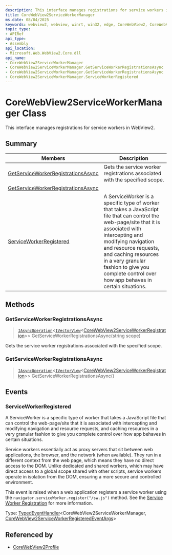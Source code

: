 ```yaml
---
description: This interface manages registrations for service workers in WebView2.
title: CoreWebView2ServiceWorkerManager
ms.date: 08/04/2025
keywords: webview2, webview, winrt, win32, edge, CoreWebView2, CoreWebView2Controller, browser control, edge html, CoreWebView2ServiceWorkerManager
topic_type:
- APIRef
api_type:
- Assembly
api_location:
- Microsoft.Web.WebView2.Core.dll
api_name:
- CoreWebView2ServiceWorkerManager
- CoreWebView2ServiceWorkerManager.GetServiceWorkerRegistrationsAsync
- CoreWebView2ServiceWorkerManager.GetServiceWorkerRegistrationsAsync
- CoreWebView2ServiceWorkerManager.ServiceWorkerRegistered
---
```


# CoreWebView2ServiceWorkerManager Class



This interface manages registrations for service workers in WebView2.


## Summary

Members|Description
--|--
[GetServiceWorkerRegistrationsAsync](#getserviceworkerregistrationsasync) | Gets the service worker registrations associated with the specified scope.
[GetServiceWorkerRegistrationsAsync](#getserviceworkerregistrationsasync) | 
[ServiceWorkerRegistered](#serviceworkerregistered) | A ServiceWorker is a specific type of worker that takes a JavaScript file that can control the web-page/site that it is associated with intercepting and modifying navigation and resource requests, and caching resources in a very granular fashion to give you complete control over how app behaves in certain situations.



## Methods

### GetServiceWorkerRegistrationsAsync

> [`IAsyncOperation`](/uwp/api/Windows.Foundation.IAsyncOperation-1)&lt;[`IVectorView`](/uwp/api/Windows.Foundation.Collections.IVectorView-1)&lt;[CoreWebView2ServiceWorkerRegistration](corewebview2serviceworkerregistration.md)&gt;&gt; GetServiceWorkerRegistrationsAsync(string scope)

Gets the service worker registrations associated with the specified scope.



### GetServiceWorkerRegistrationsAsync

> [`IAsyncOperation`](/uwp/api/Windows.Foundation.IAsyncOperation-1)&lt;[`IVectorView`](/uwp/api/Windows.Foundation.Collections.IVectorView-1)&lt;[CoreWebView2ServiceWorkerRegistration](corewebview2serviceworkerregistration.md)&gt;&gt; GetServiceWorkerRegistrationsAsync()




## Events

### ServiceWorkerRegistered

A ServiceWorker is a specific type of worker that takes a JavaScript file that can control the web-page/site that it is associated with intercepting and modifying navigation and resource requests, and caching resources in a very granular fashion to give you complete control over how app behaves in certain situations.

Service workers essentially act as proxy servers that sit between web applications, the browser, and the network (when available). They run in a different context from the web page, which means they have no direct access to the DOM. Unlike dedicated and shared workers, which may have direct access to a global scope shared with other scripts, service workers operate in isolation from the DOM, ensuring a more secure and controlled environment.

This event is raised when a web application registers a service worker using the `navigator.serviceWorker.register("/sw.js")` method. See the [Service Worker Registration](https://developer.mozilla.org/docs/Web/API/ServiceWorkerRegistration) for more information.


Type: [TypedEventHandler](/uwp/api/Windows.Foundation.TypedEventHandler-2)&lt;CoreWebView2ServiceWorkerManager, [CoreWebView2ServiceWorkerRegisteredEventArgs](corewebview2serviceworkerregisteredeventargs.md)&gt;



## Referenced by

- [CoreWebView2Profile](corewebview2profile.md)
